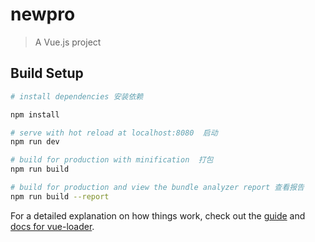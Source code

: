 # newpro

> A Vue.js project

## Build Setup

``` bash
# install dependencies 安装依赖

npm install

# serve with hot reload at localhost:8080  启动
npm run dev

# build for production with minification  打包
npm run build

# build for production and view the bundle analyzer report 查看报告
npm run build --report
```

For a detailed explanation on how things work, check out the [guide](http://vuejs-templates.github.io/webpack/) and [docs for vue-loader](http://vuejs.github.io/vue-loader).
